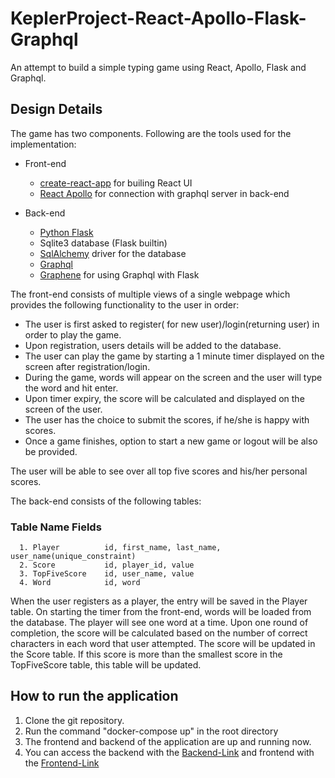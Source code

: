 # KeplerProject-React-Apollo-Flask-Graphql
An attempt to build a simple typing game using React, Apollo, Flask and Graphql.

## Design Details
 The game has two components. Following are the tools used for the implementation:
  
  * Front-end
     * [create-react-app](https://github.com/facebook/create-react-app) for builing React UI
     * [React Apollo](https://www.apollographql.com/docs/react/essentials/get-started.html) for connection 
       with graphql server in back-end
   
  * Back-end
    * [Python Flask](http://flask.pocoo.org/docs/0.12/tutorial/) 
    * Sqlite3 database (Flask builtin)
    * [SqlAlchemy](https://www.sqlalchemy.org/) driver for  the database
    * [Graphql](https://www.howtographql.com/graphql-python/0-introduction/)
    * [Graphene](https://github.com/graphql-python/graphene-sqlalchemy) for using Graphql with Flask
    
   The front-end consists of multiple views of a single webpage which provides the following functionality to 
   the user in order:
   * The user is first asked to register( for new user)/login(returning user) in order to play the game. 
   * Upon registration, users details will be added to the database.
   * The user can play the game by starting a 1 minute timer displayed on the screen after registration/login.
   * During the game, words will appear on the screen and the user will type the word and hit enter.
   * Upon timer expiry, the score will be calculated and displayed on the screen of the user.
   * The user has the choice to submit the scores, if he/she is happy with scores. 
   * Once a game finishes, option to start a new game or logout will be also be provided.

The user will be able to see over all top five scores and his/her personal scores.

   The back-end consists of the following tables:
   ###   Table Name      Fields
      1. Player          id, first_name, last_name, user_name(unique_constraint)
      2. Score           id, player_id, value
      3. TopFiveScore    id, user_name, value
      4. Word            id, word
      
      
When the user registers as a player, the entry will be saved in the Player table. On starting the timer 
from the front-end, words will be loaded from the database. The player will see one word at a time. Upon 
one round of completion, the score will be calculated based on the number of correct characters in each 
word that user attempted. The score will be updated in the Score table. If this score is more than the smallest
score in the TopFiveScore table, this table will be updated.

## How to run the application
1. Clone the git repository.
2. Run the command "docker-compose up" in the  root directory
3. The frontend and backend of the application are up and running now.
4. You can access the backend with the [Backend-Link](http://127.0.0.1:5000/graphql) and frontend with the [Frontend-Link](http://127.0.0.1:3000/) 

      
  
